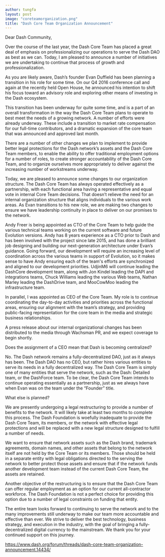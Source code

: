 ```yaml
---
author: tungfa
layout: post
image: "coreteamorganization.png"
title: "Dash Core Team Organization Announcement"
---
```

Dear Dash Community,

Over the course of the last year, the Dash Core Team has placed a great deal of emphasis on professionalizing our operations to serve the Dash DAO as best as we can. Today, I am pleased to announce a number of initiatives we are undertaking to continue that process of growth and professionalization.

As you are likely aware, Dash’s founder Evan Duffield has been planning a transition in his role for some time. On our Q4 2016 conference call and again at the recently held Open House, he announced his intention to shift his focus toward an advisory role and exploring other means of investing in the Dash ecosystem.

This transition has been underway for quite some time, and is a part of an overall transformation in the way the Dash Core Team plans to operate to best meet the needs of a growing network. A number of efforts were already underway. These include a transition to market rate compensation for our full-time contributors, and a dramatic expansion of the core team that was announced and approved last month.

There are a number of other changes we plan to implement to provide better legal protections for the Dash network’s assets and the Dash Core Team members, to enable the ability to offer traditional employment options for a number of roles, to create stronger accountability of the Dash Core Team, and to organize ourselves more appropriately to deliver against the increasing number of workstreams underway.

Today, we are pleased to announce some changes to our organization structure. The Dash Core Team has always operated effectively as a partnership, with each functional area having a representative and equal vote in internal Core Team decisions. That doesn’t relieve the need for an internal organization structure that aligns individuals to the various work areas. As Evan transitions to his new role, we are making two changes to ensure we have leadership continuity in place to deliver on our promises to the network.

Andy Freer is being appointed as CTO of the Core Team to help guide the various technical teams working on the current software and future Evolution versions. Andy has 8 years experience as a CTO prior to Dash and has been involved with the project since late 2015, and has done a brilliant job designing and building our next-generation architecture under Evan’s guidance. Going forward, our development will require an increasing level of coordination across the various teams in support of Evolution, so it makes sense to have Andy ensuring each of the team's efforts are synchronized and aligned to our development priorities. UdjinM6 will continue leading the DashCore development team, along with Jon Kindel leading the DAPI and integrations teams, Chuck Williams leading the various Web teams, Nathan Marley leading the DashDrive team, and MooCowMoo leading the infrastructure team.

In parallel, I was appointed as CEO of the Core Team. My role is to continue coordinating the day-to-day activities and priorities across the functional areas, ensuring our alignment with the team’s strategy, and providing public-facing representation for the core team in the media and strategic business relationships.

A press release about our internal organizational changes has been distributed to the media through Wachsman PR, and we expect coverage to begin shortly.

Does the assignment of a CEO mean that Dash is becoming centralized?

No. The Dash network remains a fully-decentralized DAO, just as it always has been. The Dash DAO has no CEO, but rather hires various entities to serve its needs in a fully decentralized way. The Dash Core Team is simply one of many entities that serve the network, such as the Dash: Detailed team, or the DashForce team. To be clear, the Dash Core Team intends to continue operating essentially as a partnership, just as we always have when Evan was on the team under the “Founder” title.

What else is planned?

We are presently undergoing a legal restructuring to provide a number of benefits to the network. It will likely take at least two months to complete this process. The Dash Foundation is woefully inadequate to provide the Dash Core Team, its members, or the network with effective legal protections and will be replaced with a new legal structure designed to fulfill a number of needs.

We want to ensure that network assets such as the Dash brand, trademark agreements, domain names, and other assets that belong to the network itself are not held by the Core Team or its members. Those should be held in a separate entity with legal obligations directed to the serving the network to better protect those assets and ensure that if the network funds another development team instead of the current Dash Core Team, the assets are retained.

Another objective of the restructuring is to ensure that the Dash Core Team can offer regular employment as an option for our current all-contractor workforce. The Dash Foundation is not a perfect choice for providing this option due to a number of legal constraints on funding that entity.

The entire team looks forward to continuing to serve the network and to the many improvements still underway to make our team more accountable and effective than ever. We strive to deliver the best technology, business strategy, and execution in the industry, with the goal of bringing a fully-decentralized digital currency to the mainstream. We thank you for your continued support on this journey.

<https://www.dash.org/forum/threads/dash-core-team-organization-announcement.14434/>
